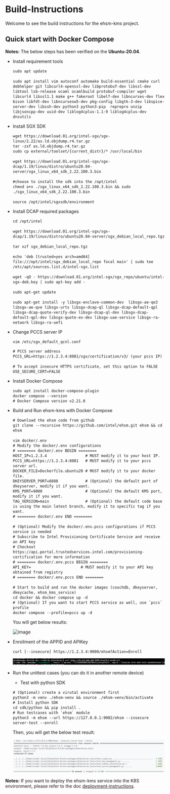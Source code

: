 # Build-Instructions

Welcome to see the build instructions for the ehsm-kms project.

## Quick start with Docker Compose

**Notes:** The below steps has been verified on the **Ubuntu-20.04**.

* Install requirement tools

    ``` shell
    sudo apt update

    sudo apt install vim autoconf automake build-essential cmake curl debhelper git libcurl4-openssl-dev libprotobuf-dev libssl-dev libtool lsb-release ocaml ocamlbuild protobuf-compiler wget libcurl4 libssl1.1 make g++ fakeroot libelf-dev libncurses-dev flex bison libfdt-dev libncursesw5-dev pkg-config libgtk-3-dev libspice-server-dev libssh-dev python3 python3-pip  reprepro unzip libjsoncpp-dev uuid-dev liblog4cplus-1.1-9 liblog4cplus-dev dnsutils
    ```

* Install SGX SDK

    ```shell
    wget https://download.01.org/intel-sgx/sgx-linux/2.22/as.ld.objdump.r4.tar.gz
    tar -zxf as.ld.objdump.r4.tar.gz
    sudo cp external/toolset/{current_distr}/* /usr/local/bin

    wget https://download.01.org/intel-sgx/sgx-dcap/1.19/linux/distro/ubuntu20.04-server/sgx_linux_x64_sdk_2.22.100.3.bin

    #choose to install the sdk into the /opt/intel
    chmod a+x ./sgx_linux_x64_sdk_2.22.100.3.bin && sudo ./sgx_linux_x64_sdk_2.22.100.3.bin

    source /opt/intel/sgxsdk/environment
    ```

* Install DCAP required packages

    ```shell
    cd /opt/intel

    wget https://download.01.org/intel-sgx/sgx-dcap/1.19/linux/distro/ubuntu20.04-server/sgx_debian_local_repo.tgz

    tar xzf sgx_debian_local_repo.tgz

    echo 'deb [trusted=yes arch=amd64] file:///opt/intel/sgx_debian_local_repo focal main' | sudo tee /etc/apt/sources.list.d/intel-sgx.list

    wget -qO - https://download.01.org/intel-sgx/sgx_repo/ubuntu/intel-sgx-deb.key | sudo apt-key add -

    sudo apt-get update

    sudo apt-get install -y libsgx-enclave-common-dev  libsgx-ae-qe3 libsgx-ae-qve libsgx-urts libsgx-dcap-ql libsgx-dcap-default-qpl libsgx-dcap-quote-verify-dev libsgx-dcap-ql-dev libsgx-dcap-default-qpl-dev libsgx-quote-ex-dev libsgx-uae-service libsgx-ra-network libsgx-ra-uefi
    ```

* Change PCCS server IP

    ``` shell
    vim /etc/sgx_default_qcnl.conf
    ```

    ``` vi
    # PCCS server address
    PCCS_URL=https://1.2.3.4:8081/sgx/certification/v3/ (your pccs IP)

    # To accept insecure HTTPS certificate, set this option to FALSE
    USE_SECURE_CERT=FALSE
    ```

* Install Docker Compose

    ``` shell
    sudo apt install docker-compose-plugin
    docker compose --version
    # Docker Compose version v2.21.0
    ```

* Build and Run ehsm-kms with Docker Compose

    ```shell
    # Download the ehsm code from github
    git clone --recursive https://github.com/intel/ehsm.git ehsm && cd ehsm

    vim docker/.env
    # Modify the docker/.env configurations
    # ======== docker/.env BEGIN ========
    HOST_IP=1.2.3.4                 # MUST modify it to your host IP.
    PCCS_URL=https://1.2.3.4:8081   # MUST modify it to your pccs server url.
    DOCKER_FILE=Dockerfile.ubuntu20 # MUST modify it to your docker file.
    DKEYSERVER_PORT=8888            # (Optional) the default port of dkeyserver, modify it if you want.
    KMS_PORT=9000                   # (Optional) the default KMS port, modify it if you want.
    TAG_VERSION=main                # (Optional) the default code base is using the main latest branch, modify it to specific tag if you want.
    # ======== docker/.env END ========

    # (Optional) Modify the docker/.env.pccs configurations if PCCS service is needed
    # Subscribe to Intel Provisioning Certificate Service and receive an API key
    # Checkout https://api.portal.trustedservices.intel.com/provisioning-certification for more information
    # ======== docker/.env.pccs BEGIN ========
    API_KEY=                      # MUST modify it to your API key obtained from registry
    # ======== docker/.env.pccs END ========

    # Start to build and run the docker images (couchdb, dkeyserver, dkeycache, ehsm_kms_service)
    cd docker && docker compose up -d
    # (Optional) If you want to start PCCS service as well, use `pccs` profile
    docker compose --profile=pccs up -d
    ```

    You will get below results:

    ![image](diagrams/docker-compose-result.PNG)

* Enrollment of the APPID and APIKey

    ``` shell
    curl [--insecure] https://1.2.3.4:9000/ehsm?Action=Enroll
    ```

    ![image](diagrams/enroll.PNG)

* Run the unittest cases (you can do it in another remote device)
    * Test with python SDK

    ``` shell
    # (Optional) create a virutal environment first
    python3 -m venv ./ehsm-venv && source ./ehsm-venv/bin/activate
    # Install python SDK
    cd sdk/python && pip install .
    # Run testcases with `ehsm` module
    python3 -m ehsm --url https://127.0.0.1:9002/ehsm --insecure server-test --enroll
    ```

    Then, you will get the below test result:

    ![Test with Python SDK](diagrams/server-test-with-python-sdk.png)

**Notes:**
If you want to deploy the ehsm-kms service into the K8S environment, please refer to the doc [deployment-instructions](deployment-instructions.md).
